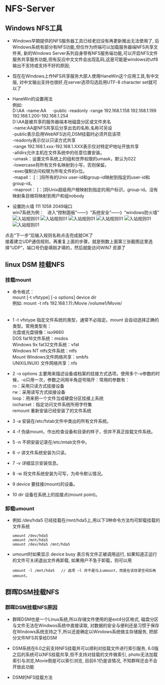 # NFS-Server
 
 
## Windows NFS工具
+ Windows早期提供的NFS服务器工具已经老旧没有再更新推出无法使用了, 后Windows系统有部分有NFS功能,但仅作为终端可以加载服务器端NFS共享文件夹,
新的Windows Server系列自身带有NFS服务端功能,可以开启NFS文件服务共享服务功能,但有反应中文文件会出现乱码,这是可能是windows对utf8输出不支持或支持不好的原因;

+ 现在在Windows上作NFS共享服务大部人使用HaneWin这个应用工具,有中文版, 对中文输出支持也很好,在server选项勾选启用UTF-8 character set就可以了

+ HaneWin的设置用法   
例如:   
D:\AA  -name:AA      -public -readonly -range 192.168.1.158 192.168.1.199  192.168.1.200-192.168.1.254  
   D:\AA是被共享的服务器端本地磁盘分区或文件夹名   
   -name:AA是NFS共享后分享出去的名称,名称可另设   
   -public表示启用WebNFS访问,DSM挂载时必须开启该项    
   -readonly表示仅以只读方式共享    
   -range 192.168.1.xxx-192.168.1.XXX表示仅对特定IP地址开放共享    
   -alldirs允许主机在文件系统中的任意位置安装。   
   -umask：<mask>设置文件系统上的组和世界权限的umask，默认为022   
   -lowercase将所有文件名映射到小写，否则保留。    
   -exec强制访问权限为所有文件的x位。   
   -mapall：<uid> [：<gid>]将所有的Unix user-id和group-id映射到指定的user-id和group-id。   
   -maproot：<uid> [：<gid>]将Unix超级用户根映射到指定的用户标识，group-id。没有映射条目根将映射到用户和组nobody    

+ 设置防火墙 111 1058 2049端口    
 win7系统为例：   
 进入“控制面板”——》“系统安全”——》“windows防火墙”
 ![入站规则01](https://github.com/GerGitHub/HPMicroserverGen8-ESXI-Windows-DSM/blob/master/VMImages/CS01.jpg)
 ![入站规则01](https://github.com/GerGitHub/HPMicroserverGen8-ESXI-Windows-DSM/blob/master/VMImages/CS02.jpg)
 ![入站规则01](https://github.com/GerGitHub/HPMicroserverGen8-ESXI-Windows-DSM/blob/master/VMImages/CS03.jpg)
 ![入站规则01](https://github.com/GerGitHub/HPMicroserverGen8-ESXI-Windows-DSM/blob/master/VMImages/CS04.jpg)
 ![入站规则01](https://github.com/GerGitHub/HPMicroserverGen8-ESXI-Windows-DSM/blob/master/VMImages/CS05.jpg)
 ![入站规则01](https://github.com/GerGitHub/HPMicroserverGen8-ESXI-Windows-DSM/blob/master/VMImages/CS06.jpg)
 
 点击“下一步”后输入规则名称点击完成就OK了   
 接着建立UDP通信规则，再重复上面的步骤，就是倒数上面第三张截图这里选择“UDP”，端口号仍是填刚才填的，然后就能访问WIN7 资源了    

## linux DSM 挂载NFS

### 挂载mount
+ 命令格式：  
 mount [-t vfstype] [-o options] device dir       
 例如: mount -t nfs 192.168.1.11:/Movie /volume1/Movie/   
　　
+ 1  -t vfstype 指定文件系统的类型，通常不必指定。mount 会自动选择正确的类型。常用类型有：     
   光盘或光盘镜像：iso9660    
   DOS fat16文件系统：msdos   
   Windows 9x fat32文件系统：vfat   
   Windows NT ntfs文件系统：ntfs   
   Mount Windows文件网络共享：smbfs   
   UNIX(LINUX) 文件网络共享：nfs   

+ 2  -o options 主要用来描述设备或档案的挂接方式选项。使用多个-o参数的时候，-o只用一次，参数之间用半角逗号隔开：常用的参数有：   
   ro：采用只读方式挂接设备   
   rw：采用读写方式挂接设备   
   loop：用来把一个文件当成硬盘分区挂接上系统   
   iocharset：指定访问文件系统所用字符集   
   remount 重新安装已经安装了的文件系统   

+ 3 -a 安装在/etc/fstab文件中类出的所有文件系统。
+ 4 -f 伪装mount，作出检查设备和目录的样子，但并不真正挂载文件系统。
+ 5 -n 不把安装记录在/etc/mtab文件中。
+ 6 -r 讲文件系统安装为只读。
+ 7 -v 详细显示安装信息。
+ 8 -w 将文件系统安装为可写，为命令默认情况。

+ 9  device 要挂接(mount)的设备。
+ 10  dir 设备在系统上的挂接点(mount point)。
  
### 卸载umount
+ 例如 /dev/hda5 已经挂载在/mnt/hda5上,用以下3种命令方法均可卸载挂载的文件系统

      umount /dev/hda5
      umount /mnt/hda5
      umount /dev/hda5 /mnt/hda5
+ umount时如果显示 device busy 表示有文件正被调用运行, 如果知道正运行的文件可关闭退出文件再卸载, 如果用户不急于卸载，则可以用

      umount -l /mnt/hda5   // 选项 –l 并不是马上umount，而是在该目录空闲后再umount。
      
## 群晖DSM挂载NFS

### 群晖DSM挂载NFS原因
+ 群晖DSM也是一个Linux系统,所以存储文件使用的是ext4分区格式, 磁盘分区与文件无法在Windwos系统中直接读取, 对数据的安全与便利还是习惯于保存在Windows系统支持之下,所以还是确定以Windows系统做主存储服务, 把部分文件NFS共享给DSM

+ DSM系统在6.0之前支持NFS挂载并可以顺利对挂载文件进行索引服务, 6.0版之后的系统可以NFS挂载共享,但不支持对挂载的文件做索引, photo无法加载索引与浏览,Movie倒是可以索引浏览, 目前6.1仍是该情况, 不知群晖还会不会开放此功能

+ DSM的NFS挂载方法





